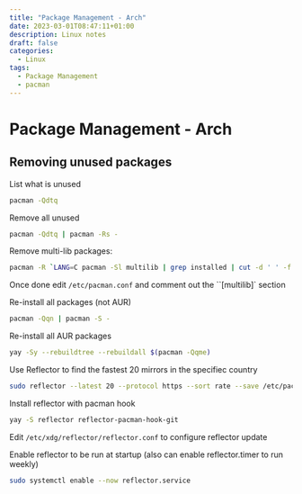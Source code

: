 ```yaml
---
title: "Package Management - Arch"
date: 2023-03-01T08:47:11+01:00
description: Linux notes
draft: false
categories:
  - Linux
tags:
  - Package Management
  - pacman
---
```

# Package Management - Arch

## Removing unused packages

List what is unused

```bash
pacman -Qdtq
```

Remove all unused

```bash
pacman -Qdtq | pacman -Rs -
```

Remove multi-lib packages:

```bash
pacman -R `LANG=C pacman -Sl multilib | grep installed | cut -d ' ' -f 2`
```

Once done edit ``/etc/pacman.conf`` and comment out the ``[multilib]` section

Re-install all packages (not AUR)
```bash
pacman -Qqn | pacman -S -
```

Re-install all AUR packages
```bash
yay -Sy --rebuildtree --rebuildall $(pacman -Qqme)
```

Use Reflector to find the fastest 20 mirrors in the specifiec country

```bash
sudo reflector --latest 20 --protocol https --sort rate --save /etc/pacman.d/mirrorlist --country gb``
```

Install reflector with pacman hook

```bash
yay -S reflector reflector-pacman-hook-git
```

Edit ``/etc/xdg/reflector/reflector.conf`` to configure reflector update

Enable reflector to be run at startup  (also can enable reflector.timer to run weekly)
```bash
sudo systemctl enable --now reflector.service
```
